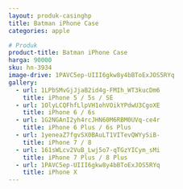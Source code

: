 ```yaml
---
layout: produk-casinghp
title: Batman iPhone Case
categories: apple

# Produk
product-title: Batman iPhone Case
harga: 90000
sku: hn-3934
image-drive: 1PAVC5ep-UIII6gkw8y4bBToExJOS5RYq
gallery:
  - url: 1LPbSMvGjJjaB2id4g-FMIh_WT3kucDm6
    title: iPhone 5 / 5s / SE
  - url: 1OlyLCQFhfLlpVH1ohVOikYPdwU3CgoXE
    title: iPhone 6 / 6s
  - url: 1G2NGAnI2yh4rcJHN60M6RBM0UVq-ce4r
    title: iPhone 6 Plus / 6s Plus
  - url: 1yeneaZ7fgvSX0BAuLT1VITevQWYySiB-
    title: iPhone 7 / 8
  - url: 161sWLcv2VuB_Lwj5o7-qTGzYICym_sMi
    title: iPhone 7 Plus / 8 Plus
  - url: 1PAVC5ep-UIII6gkw8y4bBToExJOS5RYq
    title: iPhone X
---
```

